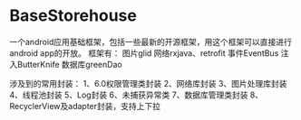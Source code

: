 # BaseStorehouse
一个android应用基础框架，包括一些最新的开源框架，用这个框架可以直接进行android app的开放。
框架有：
图片glid
网络rxjava、retrofit
事件EventBus
注入ButterKnife
数据库greenDao


涉及到的常用封装：
1、6.0权限管理类封装
2、网络库封装
3、图片处理库封装
4、线程池封装
5、Log封装
6、未捕获异常类
7、数据库管理类封装
8、RecyclerView及adapter封装，支持上下拉
